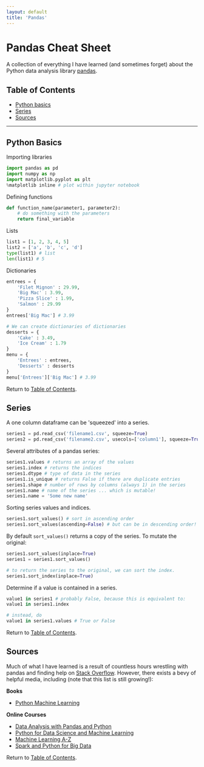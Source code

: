 ```yaml
---
layout: default
title: 'Pandas'
---
```


# Pandas Cheat Sheet

A collection of everything I have learned (and sometimes forget) about the Python data analysis library [pandas](http://pandas.pydata.org/).

## <a name='toc'></a>Table of Contents

* [Python basics](#basics)
* [Series](#series)
* [Sources](#sources)

---

## <a name='basics'></a>Python Basics

Importing libraries
``` python
import pandas as pd
import numpy as np
import matplotlib.pyplot as plt
%matplotlib inline # plot within jupyter notebook
```

Defining functions
``` python
def function_name(parameter1, parameter2):
    # do something with the parameters
    return final_variable
```

Lists
``` python
list1 = [1, 2, 3, 4, 5]
list2 = ['a', 'b', 'c', 'd']
type(list1) # list
len(list1) # 5
```

Dictionaries
``` python
entrees = {
    'Filet Mignon' : 29.99,
    'Big Mac' : 3.99,
    'Pizza Slice' : 1.99,
    'Salmon' : 29.99
}
entrees['Big Mac'] # 3.99

# We can create dictionaries of dictionaries
desserts = {
    'Cake' : 3.49,
    'Ice Cream' : 1.79
}
menu = {
    'Entrees' : entrees,
    'Desserts' : desserts
}
menu['Entrees']['Big Mac'] # 3.99
```
Return to [Table of Contents](#toc).

## <a name='series'></a>Series

A one column dataframe can be 'squeezed' into a series.
``` python
series1 = pd.read_csv('filename1.csv', squeeze=True)
series2 = pd.read_csv('filename2.csv', usecols=['column1'], squeeze=True)
```

Several attributes of a pandas series:
``` python
series1.values # returns an array of the values
series1.index # returns the indices
series1.dtype # type of data in the series
series1.is_unique # returns False if there are duplicate entries
series1.shape # number of rows by columns (always 1) in the series
series1.name # name of the series ... which is mutable!
series1.name = 'Some new name'
```

Sorting series values and indices.
``` python
series1.sort_values() # sort in ascending order
series1.sort_values(ascending=False) # but can be in descending order!
```

By default `sort_values()` returns a copy of the series. To mutate the original:
``` python
series1.sort_values(inplace=True)
series1 = series1.sort_values()

# to return the series to the original, we can sort the index.
series1.sort_index(inplace=True)
```

Determine if a value is contained in a series.
``` python
value1 in series1 # probably False, because this is equivalent to:
value1 in series1.index

# instead, do
value1 in series1.values # True or False
```

Return to [Table of Contents](#toc).

## <a name='sources'></a>Sources

Much of what I have learned is a result of countless hours wrestling with pandas and finding help on [Stack Overflow](https://stackoverflow.com/questions/tagged/pandas). However, there exists a bevy of helpful media, including (note that this list is still growing!):

**Books**

* [Python Machine Learning](https://www.amazon.com/Python-Machine-Learning-scikit-learn-TensorFlow/dp/1787125939/ref=dp_ob_image_bk)

**Online Courses**

* [Data Analysis with Pandas and Python](https://www.udemy.com/data-analysis-with-pandas/learn/v4/overview)
* [Python for Data Science and Machine Learning](https://www.udemy.com/python-for-data-science-and-machine-learning-bootcamp/learn/v4/)
* [Machine Learning A-Z](https://www.udemy.com/machinelearning/learn/v4/)
* [Spark and Python for Big Data](https://www.udemy.com/spark-and-python-for-big-data-with-pyspark/learn/v4/)

Return to [Table of Contents](#toc).
